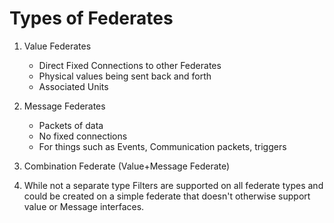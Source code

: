 Types of Federates
==================

1)  Value Federates

    - Direct Fixed Connections to other Federates
    - Physical values being sent back and forth
    - Associated Units

2)  Message Federates

    - Packets of data
    - No fixed connections
    - For things such as Events, Communication packets, triggers

3)  Combination Federate (Value+Message Federate)

4) While not a separate type Filters are supported on all federate types and could be created on a simple federate that doesn't otherwise support value or Message interfaces.  
